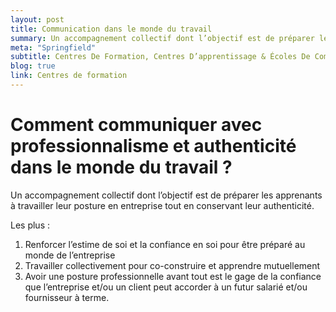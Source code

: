 ```yaml
---
layout: post
title: Communication dans le monde du travail 
summary: Un accompagnement collectif dont l’objectif est de préparer les apprenants à travailler leur posture en entreprise tout en conservant leur authenticité.
meta: "Springfield"
subtitle: Centres De Formation, Centres D’apprentissage & Écoles De Commerce
blog: true
link: Centres de formation
---
```


# Comment communiquer avec professionnalisme et authenticité dans le monde du travail ?

Un accompagnement collectif dont l’objectif est de préparer les apprenants à travailler leur posture en entreprise tout en conservant leur authenticité.

Les plus :

1. Renforcer l’estime de soi et la confiance en soi pour être préparé au monde de l’entreprise
2. Travailler collectivement pour co-construire et apprendre mutuellement
3. Avoir une posture professionnelle avant tout est le gage de la confiance que l’entreprise et/ou un client peut accorder à un futur salarié et/ou fournisseur à terme.

